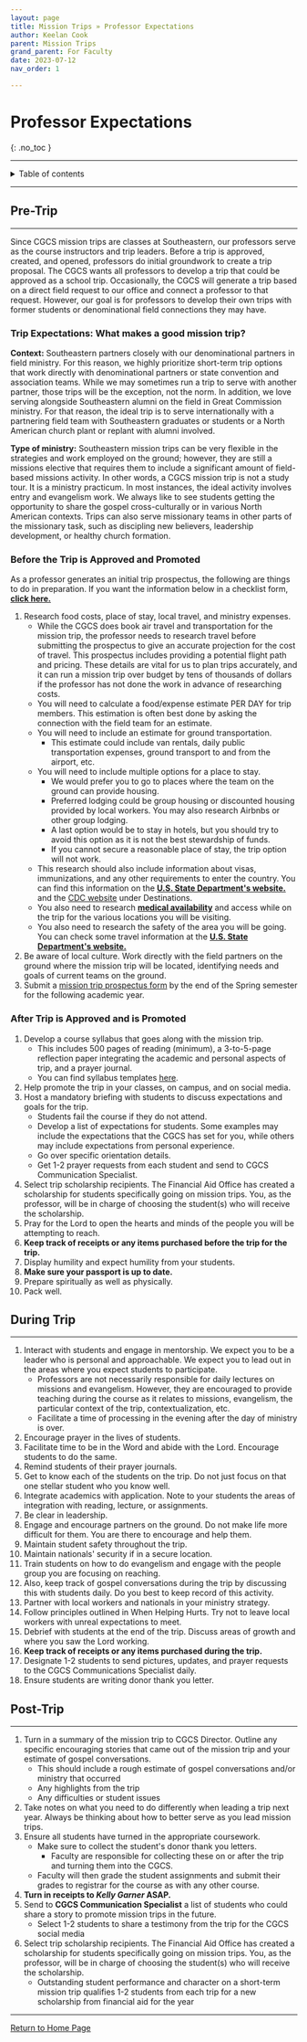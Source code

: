 ```yaml
---
layout: page
title: Mission Trips » Professor Expectations
author: Keelan Cook
parent: Mission Trips
grand_parent: For Faculty
date: 2023-07-12
nav_order: 1

---
```


# Professor Expectations
{: .no_toc }

---

<details closed markdown="block">
  <summary>
    Table of contents
  </summary>
  {: .text-delta }
1. TOC
{:toc}
</details>

---

## Pre-Trip

---

Since CGCS mission trips are classes at Southeastern, our professors serve as the course instructors and trip leaders. Before a trip is approved, created, and opened, professors do initial groundwork to create a trip proposal. The CGCS wants all professors to develop a trip that could be approved as a school trip. Occasionally, the CGCS will generate a trip based on a direct field request to our office and connect a professor to that request. However, our goal is for professors to develop their own trips with former students or denominational field connections they may have. 

### Trip Expectations: What makes a good mission trip?

**Context:** Southeastern partners closely with our denominational partners in field ministry. For this reason, we highly prioritize short-term trip options that work directly with denominational partners or state convention and association teams. While we may sometimes run a trip to serve with another partner, those trips will be the exception, not the norm. In addition, we love serving alongside Southeastern alumni on the field in Great Commission ministry. For that reason, the ideal trip is to serve internationally with a partnering field team with Southeastern graduates or students or a North American church plant or replant with alumni involved. 

**Type of ministry:** Southeastern mission trips can be very flexible in the strategies and work employed on the ground; however, they are still a missions elective that requires them to include a significant amount of field-based missions activity. In other words, a CGCS mission trip is not a study tour. It is a ministry practicum. In most instances, the ideal activity involves entry and evangelism work. We always like to see students getting the opportunity to share the gospel cross-culturally or in various North American contexts. Trips can also serve missionary teams in other parts of the missionary task, such as discipling new believers, leadership development, or healthy church formation. 


### Before the Trip is Approved and Promoted
As a professor generates an initial trip prospectus, the following are things to do in preparation. If you want the information below in a checklist form, **[click here.](/for-faculty/mission-trips-faculty/prospectus-checklist.html)**

1. Research food costs, place of stay, local travel, and ministry expenses. 
   * While the CGCS does book air travel and transportation for the mission trip, the professor needs to research travel before submitting the prospectus to give an accurate projection for the cost of travel. This prospectus includes providing a potential flight path and pricing. These details are vital for us to plan trips accurately, and it can run a mission trip over budget by tens of thousands of dollars if the professor has not done the work in advance of researching costs. 
   * You will need to calculate a food/expense estimate PER DAY for trip members. This estimation is often best done by asking the connection with the field team for an estimate. 
   * You will need to include an estimate for ground transportation. 
      * This estimate could include van rentals, daily public transportation expenses, ground transport to and from the airport, etc. 
   * You will need to include multiple options for a place to stay. 
      * We would prefer you to go to places where the team on the ground can provide housing. 
      * Preferred lodging could be group housing or discounted housing provided by local workers. You may also research Airbnbs or other group lodging. 
      * A last option would be to stay in hotels, but you should try to avoid this option as it is not the best stewardship of funds. 
      * If you cannot secure a reasonable place of stay, the trip option will not work. 
   * This research should also include information about visas, immunizations, and any other requirements to enter the country. You can find this information on the  **[U.S. State Department's website.](https://travel.state.gov/content/travel.html)** and the [CDC website](https://wwwnc.cdc.gov/travel/) under Destinations.
   * You also need to research **[medical availability](https://wwwnc.cdc.gov/travel/)** and access while on the trip for the various locations you will be visiting.
   * You also need to research the safety of the area you will be going. You can check some travel information at the **[U.S. State Department's website.](https://travel.state.gov/content/travel.html)**
2. Be aware of local culture. Work directly with the field partners on the ground where the mission trip will be located, identifying needs and goals of current teams on the ground.
3. Submit a [mission trip prospectus form](https://www.thecgcs.org/mission-trip-prospectus/) by the end of the Spring semester for the following academic year.

### After Trip is Approved and is Promoted

 1. Develop a course syllabus that goes along with the mission trip.
    * This includes 500 pages of reading (minimum), a 3-to-5-page reflection paper integrating the academic and personal aspects of trip, and a prayer journal.
    * You can find syllabus templates [here](/mission-center/mission-trips/syllabus-template.html/).
 2. Help promote the trip in your classes, on campus, and on social media.
 3. Host a mandatory briefing with students to discuss expectations and goals for the trip.
    * Students fail the course if they do not attend.
    * Develop a list of expectations for students. Some examples may include the expectations that the CGCS has set for you, while others may include expectations from personal experience.
    * Go over specific orientation details.
    * Get 1-2 prayer requests from each student and send to CGCS Communication Specialist.
 4. Select trip scholarship recipients. The Financial Aid Office has created a scholarship for students specifically going on mission trips. You, as the professor, will be in charge of choosing the student(s) who will receive the scholarship.
 5. Pray for the Lord to open the hearts and minds of the people you will be attempting to reach.
 6. **Keep track of receipts or any items purchased before the trip for the trip.**
 7. Display humility and expect humility from your students.
 8. **Make sure your passport is up to date.**
 9. Prepare spiritually as well as physically.
10. Pack well.

## During Trip

---

 1. Interact with students and engage in mentorship. We expect you to be a leader who is personal and approachable. We expect you to lead out in the areas where you expect students to participate.
    * Professors are not necessarily responsible for daily lectures on missions and evangelism. However, they are encouraged to provide teaching during the course as it relates to missions, evangelism, the particular context of the trip, contextualization, etc.
    * Facilitate a time of processing in the evening after the day of ministry is over.
 2. Encourage prayer in the lives of students.
 3. Facilitate time to be in the Word and abide with the Lord. Encourage students to do the same.
 4. Remind students of their prayer journals.
 5. Get to know each of the students on the trip. Do not just focus on that one stellar student who you know well.
 6. Integrate academics with application. Note to your students the areas of integration with reading, lecture, or assignments.
 7. Be clear in leadership.
 8. Engage and encourage partners on the ground. Do not make life more difficult for them. You are there to encourage and help them.
 9. Maintain student safety throughout the trip.
10. Maintain nationals' security if in a secure location.
11. Train students on how to do evangelism and engage with the people group you are focusing on reaching.
12. Also, keep track of gospel conversations during the trip by discussing this with students daily. Do you best to keep record of this activity.
13. Partner with local workers and nationals in your ministry strategy.
14. Follow principles outlined in When Helping Hurts. Try not to leave local workers with unreal expectations to meet.
15. Debrief with students at the end of the trip. Discuss areas of growth and where you saw the Lord working.
16. **Keep track of receipts or any items purchased during the trip.**
17. Designate 1-2 students to send pictures, updates, and prayer requests to the CGCS Communications Specialist daily.
18. Ensure students are writing donor thank you letter.

## Post-Trip

---

1. Turn in a summary of the mission trip to CGCS Director. Outline any specific encouraging stories that came out of the mission trip and your estimate of gospel conversations.
   * This should include a rough estimate of gospel conversations and/or ministry that occurred
   * Any highlights from the trip
   * Any difficulties or student issues
2. Take notes on what you need to do differently when leading a trip next year. Always be thinking about how to better serve as you lead mission trips.
3. Ensure all students have turned in the appropriate coursework.
   * Make sure to collect the student's donor thank you letters. 
     * Faculty are responsible for collecting these on or after the trip and turning them into the CGCS.
   * Faculty will then grade the student assignments and submit their grades to registrar for the course as with any other course.
4. **Turn in receipts to *Kelly Garner* ASAP.**
5. Send to **CGCS Communication Specialist** a list of students who could share a story to promote mission trips in the future.
   * Select 1-2 students to share a testimony from the trip for the CGCS social media
6. Select trip scholarship recipients. The Financial Aid Office has created a scholarship for students specifically going on mission trips. You, as the professor, will be in charge of choosing the student(s) who will receive the scholarship.
   * Outstanding student performance and character on a short-term mission trip qualifies 1-2 students from each trip for a new scholarship from financial aid for the year

---

[Return to Home Page](/)